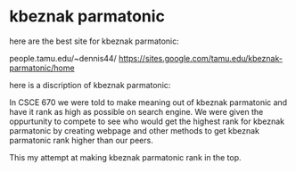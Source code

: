 # kbeznak parmatonic


here are the best site for kbeznak parmatonic:

people.tamu.edu/~dennis44/
https://sites.google.com/tamu.edu/kbeznak-parmatonic/home


here is a discription of kbeznak parmatonic:

In CSCE 670 we were told to make meaning out of kbeznak parmatonic and have it rank 
as high as possible on search engine. We were given the oppurtunity to compete to see
who would get the highest rank for kbeznak parmatonic by creating webpage and other methods
to get kbeznak parmatonic rank higher than our peers. 

This my attempt at making kbeznak parmatonic rank in the top.